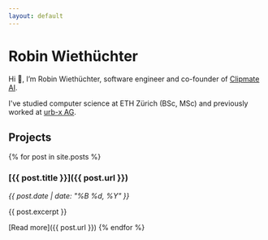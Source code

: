 ```yaml
---
layout: default
---
```

# Robin Wiethüchter
Hi 👋, I’m Robin Wiethüchter, software engineer and co-founder of [Clipmate AI](https://clipmate.ai/).

I've studied computer science at ETH Zürich (BSc, MSc) and previously worked at [urb-x AG](https://urb-x.ch/).

<!-- > [LinkedIn](https://www.linkedin.com/in/robin-wiethuchter/) [X](https://x.com/wiethix) -->

## Projects

{% for post in site.posts %}
### [{{ post.title }}]({{ post.url }})
_{{ post.date | date: "%B %d, %Y" }}_

{{ post.excerpt }}

[Read more]({{ post.url }})
{% endfor %}
